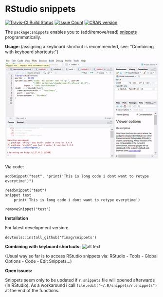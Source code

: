 # RStudio snippets
[![Travis-CI Build Status](https://api.travis-ci.org/sfr/RStudio-Addin-Snippets.svg?branch=master)](https://api.travis-ci.org/sfr/RStudio-Addin-Snippets.svg?branch=master)
[![Issue Count](https://codeclimate.com/github/Timag/snippets/issue_count.svg)](https://codeclimate.com/github/Timag/snippets)
[![CRAN version](http://www.r-pkg.org/badges/version/snippetsaddin)](https://cran.r-project.org/package=snippetsaddin)

The `package:snippets` enables you to (add/remove/read) [snippets](https://blog.rstudio.com/2015/04/13/rstudio-v0-99-preview-code-snippets/) programmatically.


**Usage:** (assigning a keyboard shortcut is recommended, see: "Combining  with keyboard shortcuts:")

![alt text](snippet.gif "Logo Title Text 1")



Via code:
```
addSnippet("test", "print('This is long code i dont want to retype everytime')")
```

```
readSnippet("test")
snippet test
    print('This is long code i dont want to retype everytime')
```

```
removeSnippet("test")
```

**Installation**

For latest development version:

```devtools::install_github('Timag/snippets')```

**Combining  with keyboard shortcuts:**
![alt text](snippet.png "Logo Title Text 1")

(Usual way so far is to access RStudio snippets via: RStudio - Tools - Global Options - Code - Edit Snippets...)

**Open issues:**

Snippets seem only to be updated if `r.snippets` file will opened afterwards (in RStudio). As a workaround i call
`file.edit("~/.R/snippets/r.snippets")` at the end of the functions.
